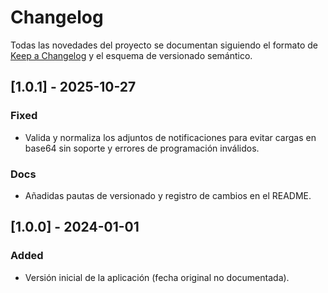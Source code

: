 # Changelog

Todas las novedades del proyecto se documentan siguiendo el formato de [Keep a Changelog](https://keepachangelog.com/es-ES/1.1.0/) y el esquema de versionado semántico.

## [1.0.1] - 2025-10-27
### Fixed
- Valida y normaliza los adjuntos de notificaciones para evitar cargas en base64 sin soporte y errores de programación inválidos.

### Docs
- Añadidas pautas de versionado y registro de cambios en el README.

## [1.0.0] - 2024-01-01
### Added
- Versión inicial de la aplicación (fecha original no documentada).
